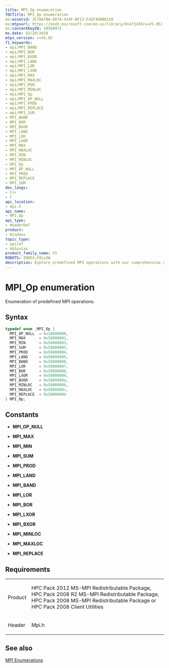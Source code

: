 ```yaml
---
title: MPI_Op enumeration
TOCTitle: MPI_Op enumeration
ms:assetid: 3C70A7BA-E67A-434F-BF13-F42F498B8150
ms:mtpsurl: https://msdn.microsoft.com/en-us/library/Dn473436(v=VS.85)
ms:contentKeyID: 59360972
ms.date: 03/28/2018
mtps_version: v=VS.85
f1_keywords:
- mpi/MPI_BAND
- mpi/MPI_BOR
- mpi/MPI_BXOR
- mpi/MPI_LAND
- mpi/MPI_LOR
- mpi/MPI_LXOR
- mpi/MPI_MAX
- mpi/MPI_MAXLOC
- mpi/MPI_MIN
- mpi/MPI_MINLOC
- mpi/MPI_Op
- mpi/MPI_OP_NULL
- mpi/MPI_PROD
- mpi/MPI_REPLACE
- mpi/MPI_SUM
- MPI_BAND
- MPI_BOR
- MPI_BXOR
- MPI_LAND
- MPI_LOR
- MPI_LXOR
- MPI_MAX
- MPI_MAXLOC
- MPI_MIN
- MPI_MINLOC
- MPI_Op
- MPI_OP_NULL
- MPI_PROD
- MPI_REPLACE
- MPI_SUM
dev_langs:
- C++
- C
api_location:
- mpi.h
api_name:
- MPI_Op
api_type:
- HeaderDef
product:
- Windows
topic_type:
- apiref
- kbSyntax
product_family_name: VS
ROBOTS: INDEX,FOLLOW
description: Explore predefined MPI operations with our comprehensive guide. Learn about MPI_MAX, MPI_MIN, MPI_SUM, and more at Microsoft's official site.
---
```


# MPI\_Op enumeration

Enumeration of predefined MPI operations.

## Syntax

``` c++
typedef enum _MPI_Op { 
  MPI_OP_NULL  = 0x18000000,
  MPI_MAX      = 0x58000001,
  MPI_MIN      = 0x58000003,
  MPI_SUM      = 0x58000003,
  MPI_PROD     = 0x58000004,
  MPI_LAND     = 0x58000005,
  MPI_BAND     = 0x58000006,
  MPI_LOR      = 0x58000007,
  MPI_BOR      = 0x58000008,
  MPI_LXOR     = 0x58000009,
  MPI_BXOR     = 0x5800000a,
  MPI_MINLOC   = 0x5800000b,
  MPI_MAXLOC   = 0x5800000c,
  MPI_REPLACE  = 0x5800000d
} MPI_Op;
```

## Constants

  - **MPI\_OP\_NULL**

  - **MPI\_MAX**

  - **MPI\_MIN**

  - **MPI\_SUM**

  - **MPI\_PROD**

  - **MPI\_LAND**

  - **MPI\_BAND**

  - **MPI\_LOR**

  - **MPI\_BOR**

  - **MPI\_LXOR**

  - **MPI\_BXOR**

  - **MPI\_MINLOC**

  - **MPI\_MAXLOC**

  - **MPI\_REPLACE**

## Requirements

<table>
<colgroup>
<col/>
<col/>
</colgroup>
<tbody>
<tr class="odd">
<td><p>Product</p></td>
<td><p>HPC Pack 2012 MS-MPI Redistributable Package, HPC Pack 2008 R2 MS-MPI Redistributable Package, HPC Pack 2008 MS-MPI Redistributable Package or HPC Pack 2008 Client Utilities</p></td>
</tr>
<tr class="even">
<td><p>Header</p></td>
<td>Mpi.h</td>
</tr>
</tbody>
</table>


## See also

[MPI Enumerations](mpi-enumerations.md)

